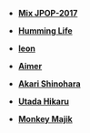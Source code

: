 + **[Mix JPOP-2017](https://www.youtube.com/watch?v=qT2lp2zVSrE&index=2&list=RD6snKwUQLfnE)**
+ **[Humming Life](https://www.youtube.com/watch?v=X074zp961f0)**
+ **[leon](https://soundcloud.com/leyawn)**

+ **[Aimer](https://www.youtube.com/channel/UCR1zT1s524Hbc85bdvno_8w)**
+ **[Akari Shinohara](https://soundcloud.com/akari-shinohara)**
+ **[Utada Hikaru](https://www.youtube.com/user/hikki)**
+ **[Monkey Majik](https://www.youtube.com/channel/UC3gcufb-KpdT9XbSf0vug3g)** 
